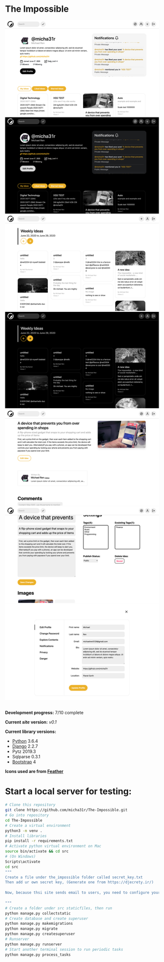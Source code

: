 # The Impossible

![Dashboard Light](preview_imgs/dashboard_light.png)
![Dashboard Dark](preview_imgs/dashboard_dark.png)
![Explore Section Light](preview_imgs/explore_light.png)
![Explore Section Dark](preview_imgs/explore_dark.png)
![Detail Section](preview_imgs/detail.png)
![Idea Editor](preview_imgs/edit_idea.png)
![Edit Profile](preview_imgs/edit_profile.png)

##
__Development progress:__ 7/10 complete

__Current *site* version:__ *v0.1*

__Current library versions:__
  * [Python](https://www.python.org/) 3.6.4
  * [Django](https://www.djangoproject.com/) 2.2.7
  * Pytz 2019.3
  * Sqlparse 0.3.1
  * [Bootstrap](https://getbootstrap.com/) 4

__Icons used are from [Feather](https://feathericons.com/)__

# Start a local server for testing:
```bash
# Clone this repository
git clone https://github.com/micha31r/The-Impossible.git
# Go into repository
cd The-Impossible
# Create a virtual environment
python3 -m venv .
# Install libraries
pip install -r requirements.txt
# Activate python virtual environment on Mac
source bin/activate && cd src
# (On Windows)
Scripts\activate
cd src
""" 
Create a file under the_impossible folder called secret_key.txt
Then add ur own secret key, (Generate one from https://djecrety.ir/)

Now, because thsi site sends email to users, you need to configure your own email address in settings.py and create a file under the_impossible folder called email_password.txt which contains your email password

"""
# Create a folder under src staticfiles, then run
python manage.py collectstatic
# Create database and create superuser
python manage.py makemigrations
python manage.py migrate
python manage.py createsuperuser
# Runserver
python manage.py runserver
# Start another terminal session to run periodic tasks
python manage.py process_tasks
```

